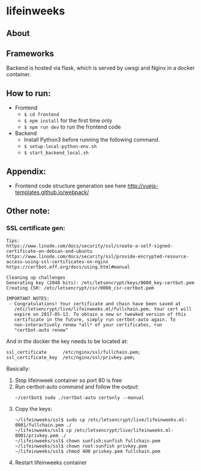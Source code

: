 # lifeinweeks

## About

## Frameworks
Backend is hosted via flask, which is served by uwsgi and Nginx in a docker
container.

## How to run:
* Frontend
    * `$ cd frontend`
    * `$ npm install` for the first time only
    * `$ npm run dev` to run the frontend code
* Backend
    * Install Python3 before running the following command.
    * `$ setup-local-python-env.sh`
    * `$ start_backend_local.sh`

## Appendix:
* Frontend code structure generation see here http://vuejs-templates.github.io/webpack/

## Other note:

### SSL certificate gen:
```
Tips:
https://www.linode.com/docs/security/ssl/create-a-self-signed-certificate-on-debian-and-ubuntu
https://www.linode.com/docs/security/ssl/provide-encrypted-resource-access-using-ssl-certificates-on-nginx
https://certbot.eff.org/docs/using.html#manual

Cleaning up challenges
Generating key (2048 bits): /etc/letsencrypt/keys/0000_key-certbot.pem
Creating CSR: /etc/letsencrypt/csr/0000_csr-certbot.pem

IMPORTANT NOTES:
 - Congratulations! Your certificate and chain have been saved at
   /etc/letsencrypt/live/lifeinweeks.ml/fullchain.pem. Your cert will
   expire on 2017-05-13. To obtain a new or tweaked version of this
   certificate in the future, simply run certbot-auto again. To
   non-interactively renew *all* of your certificates, run
   "certbot-auto renew"
```
And in the docker the key needs to be located at:
```
ssl_certificate      /etc/nginx/ssl/fullchain.pem;
ssl_certificate_key  /etc/nginx/ssl/privkey.pem;
```

Basically: 
1. Stop lifeinweek container so port 80 is free
2. Run certbot-auto command and follow the output:
    ```
    ~/certbot$ sudo ./certbot-auto certonly --manual
    ```
3. Copy the keys:
    ```
    ~/lifeinweeks/ssl$ sudo cp /etc/letsencrypt/live/lifeinweeks.ml-0001/fullchain.pem ./
    ~/lifeinweeks/ssl$ cp /etc/letsencrypt/live/lifeinweeks.ml-0001/privkey.pem ./
    ~/lifeinweeks/ssl$ chown sunfish:sunfish fullchain.pem
    ~/lifeinweeks/ssl$ chown root:sunfish privkey.pem
    ~/lifeinweeks/ssl$ chmod 400 privkey.pem fullchain.pem
    ```
4. Restart lifeinweeks container
